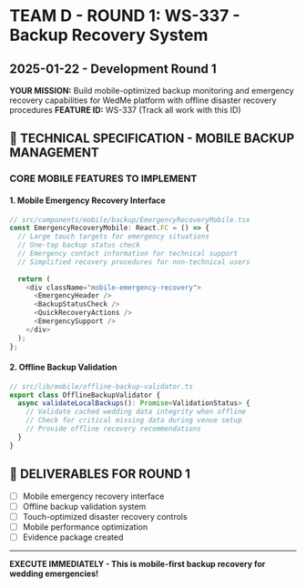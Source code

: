 # TEAM D - ROUND 1: WS-337 - Backup Recovery System
## 2025-01-22 - Development Round 1

**YOUR MISSION:** Build mobile-optimized backup monitoring and emergency recovery capabilities for WedMe platform with offline disaster recovery procedures
**FEATURE ID:** WS-337 (Track all work with this ID)

## 🎯 TECHNICAL SPECIFICATION - MOBILE BACKUP MANAGEMENT

### CORE MOBILE FEATURES TO IMPLEMENT

#### 1. Mobile Emergency Recovery Interface
```typescript
// src/components/mobile/backup/EmergencyRecoveryMobile.tsx
const EmergencyRecoveryMobile: React.FC = () => {
  // Large touch targets for emergency situations
  // One-tap backup status check
  // Emergency contact information for technical support
  // Simplified recovery procedures for non-technical users
  
  return (
    <div className="mobile-emergency-recovery">
      <EmergencyHeader />
      <BackupStatusCheck />
      <QuickRecoveryActions />
      <EmergencySupport />
    </div>
  );
};
```

#### 2. Offline Backup Validation
```typescript
// src/lib/mobile/offline-backup-validator.ts
export class OfflineBackupValidator {
  async validateLocalBackups(): Promise<ValidationStatus> {
    // Validate cached wedding data integrity when offline
    // Check for critical missing data during venue setup
    // Provide offline recovery recommendations
  }
}
```

## 🎯 DELIVERABLES FOR ROUND 1
- [ ] Mobile emergency recovery interface
- [ ] Offline backup validation system
- [ ] Touch-optimized disaster recovery controls
- [ ] Mobile performance optimization
- [ ] Evidence package created

---

**EXECUTE IMMEDIATELY - This is mobile-first backup recovery for wedding emergencies!**